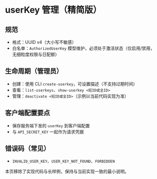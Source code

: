 # userKey 管理（精简版）

## 规范
- 格式：UUID v4（大小写不敏感）
- 白名单：`AuthorizedUserKey` 模型维护，必须处于激活状态（仅启用/禁用，无细粒度权限与日配额）

## 生命周期（管理员）
- 创建：使用 CLI `create-userkey`，可设置描述（不支持过期时间）
- 查看：`list-userkeys`、`show-userkey <短ID或全ID>`
- 管理：`deactivate <短ID或全ID>`（示例以当前代码实现为准）

## 客户端配置要点
- 保存服务端下发的 `userKey` 到客户端配置
- 与 `API_SECRET_KEY` 一起作为请求凭据

## 错误码（常见）
- `INVALID_USER_KEY`、`USER_KEY_NOT_FOUND`、`FORBIDDEN`

本页移除了实现代码与长样例，保持与当前实现一致的最小说明。